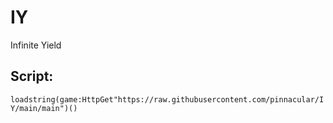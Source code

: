 # IY
Infinite Yield 

##  Script:
```loadstring(game:HttpGet"https://raw.githubusercontent.com/pinnacular/IY/main/main")()```
